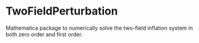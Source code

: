 # TwoFieldPerturbation
Mathematica package to numerically solve the two-field inflation system in both zero order and first order.
